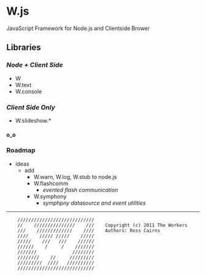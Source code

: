 # W.js

JavaScript Framework for Node.js and Clientside Brower

## Libraries

### _Node + Client Side_

* W 
* W.text
* W.console

### _Client Side Only_

* W.slideshow.*


#### o_o

### Roadmap

* ideas
    * add
        * W.warn, W.log, W.stub to node.js
        * W.flashcomm
            * *evented flash communication*
        * W.symphony
            * *symphpny datasource and event utilities*

-------------

		////////////////////////////    
		//    ///////////////    ///    Copyright (c) 2011 The Workers
		///    /////////////    ////    Authors: Ross Cairns                                    
		////    ///// /////    /////                                               
		/////    ///   ///    //////                                              
		//////    /     /    ///////                                                
		///////             ////////                                                
		////////    //     /////////                                                
		/////////  ////   //////////                                                
		////////////////////////////